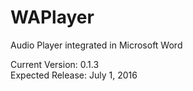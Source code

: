 # WAPlayer
Audio Player integrated in Microsoft Word

Current Version: 0.1.3 <br />
Expected Release: July 1, 2016
